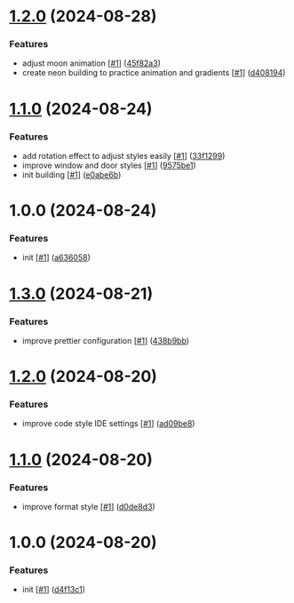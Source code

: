 # [1.2.0](https://github.com/d3p1/3d-css-building/compare/v1.1.0...v1.2.0) (2024-08-28)


### Features

* adjust moon animation [[#1](https://github.com/d3p1/3d-css-building/issues/1)] ([45f82a3](https://github.com/d3p1/3d-css-building/commit/45f82a3f92ebd0d5199682264087c707d7ec1add))
* create neon building to practice animation and gradients [[#1](https://github.com/d3p1/3d-css-building/issues/1)] ([d408194](https://github.com/d3p1/3d-css-building/commit/d408194137cfdff3ed23e5b4d8ea8e335f0714ab))

# [1.1.0](https://github.com/d3p1/3d-css-building/compare/v1.0.0...v1.1.0) (2024-08-24)


### Features

* add rotation effect to adjust styles easily [[#1](https://github.com/d3p1/3d-css-building/issues/1)] ([33f1299](https://github.com/d3p1/3d-css-building/commit/33f129992324f5341ab79be2a58b2d31d69ae02d))
* improve window and door styles [[#1](https://github.com/d3p1/3d-css-building/issues/1)] ([9575be1](https://github.com/d3p1/3d-css-building/commit/9575be1f771914a08fc008ee4675db20d13a4efd))
* init building [[#1](https://github.com/d3p1/3d-css-building/issues/1)] ([e0abe6b](https://github.com/d3p1/3d-css-building/commit/e0abe6b76ec7b6dcaee52c4c5cd6d0d6a19a61ed))

# 1.0.0 (2024-08-24)


### Features

* init [[#1](https://github.com/d3p1/3d-css-building/issues/1)] ([a636058](https://github.com/d3p1/3d-css-building/commit/a6360580a4772b76dc15b8719befda4ca245e72e))

# [1.3.0](https://github.com/d3p1/base-css-template/compare/v1.2.0...v1.3.0) (2024-08-21)


### Features

* improve prettier configuration [[#1](https://github.com/d3p1/base-css-template/issues/1)] ([438b9bb](https://github.com/d3p1/base-css-template/commit/438b9bbe1db69c50a5677addfeb1b2bd6b4f3472))

# [1.2.0](https://github.com/d3p1/base-css-template/compare/v1.1.0...v1.2.0) (2024-08-20)


### Features

* improve code style IDE settings [[#1](https://github.com/d3p1/base-css-template/issues/1)] ([ad09be8](https://github.com/d3p1/base-css-template/commit/ad09be820e72867bd2b9de1ccece745f90025da5))

# [1.1.0](https://github.com/d3p1/base-css-template/compare/v1.0.0...v1.1.0) (2024-08-20)


### Features

* improve format style [[#1](https://github.com/d3p1/base-css-template/issues/1)] ([d0de8d3](https://github.com/d3p1/base-css-template/commit/d0de8d3f14c6e2269ce2e52dba879447bc385996))

# 1.0.0 (2024-08-20)


### Features

* init [[#1](https://github.com/d3p1/base-css-template/issues/1)] ([d4f13c1](https://github.com/d3p1/base-css-template/commit/d4f13c1ab002cc7a8f9e75aef2af0ca90a5254f2))
